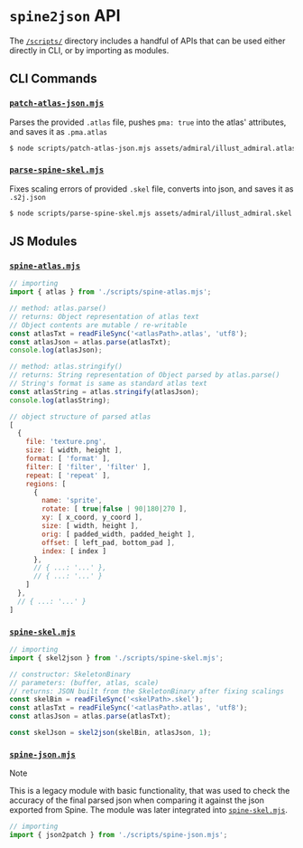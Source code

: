 # `spine2json` API
The [`/scripts/`](/scripts/) directory includes a handful of APIs that can be used either directly in CLI, or by importing as modules.

## CLI Commands
### [`patch-atlas-json.mjs`](/scripts/patch-atlas-json.mjs)
Parses the provided `.atlas` file, pushes `pma: true` into the atlas' attributes, and saves it as `.pma.atlas`
```bash
$ node scripts/patch-atlas-json.mjs assets/admiral/illust_admiral.atlas
```

### [`parse-spine-skel.mjs`](/scripts/parse-spine-skel.mjs)
Fixes scaling errors of provided `.skel` file, converts into json, and saves it as `.s2j.json`
```bash
$ node scripts/parse-spine-skel.mjs assets/admiral/illust_admiral.skel
```

## JS Modules
### [`spine-atlas.mjs`](./spine-atlas.mjs)
```js
// importing
import { atlas } from './scripts/spine-atlas.mjs';
```

```js
// method: atlas.parse()
// returns: Object representation of atlas text
// Object contents are mutable / re-writable
const atlasTxt = readFileSync('<atlasPath>.atlas', 'utf8');
const atlasJson = atlas.parse(atlasTxt);
console.log(atlasJson);
```

```js
// method: atlas.stringify()
// returns: String representation of Object parsed by atlas.parse()
// String's format is same as standard atlas text
const atlasString = atlas.stringify(atlasJson);
console.log(atlasString);
```

```js
// object structure of parsed atlas
[
  {
    file: 'texture.png',
    size: [ width, height ],
    format: [ 'format' ],
    filter: [ 'filter', 'filter' ],
    repeat: [ 'repeat' ],
    regions: [
      {
        name: 'sprite',
        rotate: [ true|false | 90|180|270 ],
        xy: [ x_coord, y_coord ],
        size: [ width, height ],
        orig: [ padded_width, padded_height ],
        offset: [ left_pad, bottom_pad ],
        index: [ index ]
      },
      // { ...: '...' },
      // { ...: '...' }
    ]
  },
  // { ...: '...' }
]
```

### [`spine-skel.mjs`](./spine-skel.mjs)
```js
// importing
import { skel2json } from './scripts/spine-skel.mjs';
```

```js
// constructor: SkeletonBinary
// parameters: (buffer, atlas, scale)
// returns: JSON built from the SkeletonBinary after fixing scalings
const skelBin = readFileSync('<skelPath>.skel');
const atlasTxt = readFileSync('<atlasPath>.atlas', 'utf8');
const atlasJson = atlas.parse(atlasTxt);

const skelJson = skel2json(skelBin, atlasJson, 1);
```

### [`spine-json.mjs`](./spine-json.mjs)
> [!NOTE]
> This is a legacy module with basic functionality, that was used to check the accuracy of the final parsed json when comparing it against the json exported from Spine. The module was later integrated into [`spine-skel.mjs`](#spine-skelmjs).

```js
// importing
import { json2patch } from './scripts/spine-json.mjs';
```
